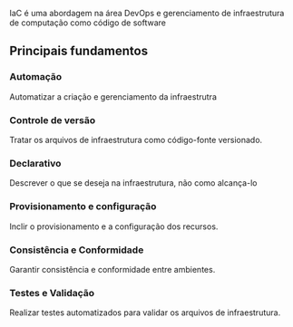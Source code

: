 
IaC é uma abordagem na área DevOps e gerenciamento de infraestrutura de computação como código de software

## Principais fundamentos

### Automação

Automatizar a criação e gerenciamento da infraestrutra

### Controle de versão

Tratar os arquivos de infraestrutura como código-fonte versionado.

### Declarativo

Descrever o que se deseja na infraestrutura, não como alcança-lo

### Provisionamento e configuração

Inclir o provisionamento e a configuração dos recursos.

### Consistência e Conformidade

Garantir consistência e conformidade entre ambientes.

### Testes e Validação

Realizar testes automatizados para validar os arquivos de infraestrutura.